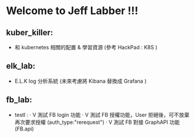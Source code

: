 # Welcome to Jeff Labber !!!

## kuber_killer:
  - 和 kubernetes 相關的配置 & 學習資源 (參考 HackPad : K8S )
  
## elk_lab:
  - E.L.K log 分析系統 (未來考慮將 Kibana 替換成 Grafana )

## fb_lab:
  - testI : 
    ‧ V 測試 FB login 功能 
    ‧ V 測試 FB 授權功能，User 拒絕後，可不放棄再次要求授權 (auth_type:"rerequest") 
    ‧ V 測試 FB 對接 GraphAPI 功能 (FB.api)